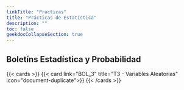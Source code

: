 ```yaml
---
linkTitle: "Practicas"
title: "Prácticas de Estatística"
description: ""
toc: false
geekdocCollapseSection: true
---
```


## Boletíns Estadística y Probabilidad
{{< cards >}}
    <!-- {{< card link="T1" title="T1 - Estadística descriptiva" icon="table">}} -->
    <!-- {{< card link="T2" title="T2 - Fundamentos de la probabilidad" icon="folder-tree">}} -->
    {{< card link="BOL_3" title="T3 - Variables Aleatorias" icon="document-duplicate">}}
    <!-- {{< card link="T4" title="T4 - Inferencia estadística y estimación de parámetros" icon="template">}} -->
    <!-- {{< card link="T5" title="T5 - Contraste de hipótesis" icon="template">}} -->
{{< /cards >}}